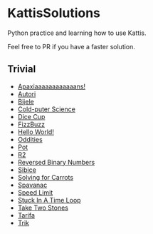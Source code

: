 # KattisSolutions
Python practice and learning how to use Kattis.

Feel free to PR if you have a faster solution.

## Trivial
* [Apaxiaaaaaaaaaaaans!](https://github.com/Josephine-Chen/KattisSolutions/blob/master/apaxiaaans.py)
* [Autori](https://github.com/Josephine-Chen/KattisSolutions/blob/master/autori.py)
* [Bijele](https://github.com/Josephine-Chen/KattisSolutions/blob/master/bijele.py)
* [Cold-puter Science](https://github.com/Josephine-Chen/KattisSolutions/blob/master/cold.py)
* [Dice Cup](https://github.com/Josephine-Chen/KattisSolutions/blob/master/dicecup.py)
* [FizzBuzz](https://github.com/Josephine-Chen/KattisSolutions/blob/master/fizzbuzz.py)
* [Hello World!](https://github.com/Josephine-Chen/KattisSolutions/blob/master/hello.py)
* [Oddities](https://github.com/Josephine-Chen/KattisSolutions/blob/master/oddities.py)
* [Pot](https://github.com/Josephine-Chen/KattisSolutions/blob/master/pot.py)
* [R2](https://github.com/Josephine-Chen/KattisSolutions/blob/master/r2.py)
* [Reversed Binary Numbers](https://github.com/Josephine-Chen/KattisSolutions/blob/master/reversebinary.py)
* [Sibice](https://github.com/Josephine-Chen/KattisSolutions/blob/master/sibice.py)
* [Solving for Carrots](https://github.com/Josephine-Chen/KattisSolutions/blob/master/carrots.py)
* [Spavanac](https://github.com/Josephine-Chen/KattisSolutions/blob/master/spavanac.py)
* [Speed Limit](https://github.com/Josephine-Chen/KattisSolutions/blob/master/speedlimit.py)
* [Stuck In A Time Loop](https://github.com/Josephine-Chen/KattisSolutions/blob/master/timeloop.py)
* [Take Two Stones](https://github.com/Josephine-Chen/KattisSolutions/blob/master/twostones.py)
* [Tarifa](https://github.com/Josephine-Chen/KattisSolutions/blob/master/tarifa.py)
* [Trik](https://github.com/Josephine-Chen/KattisSolutions/blob/master/trik.py)

